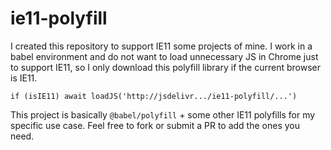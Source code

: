 # ie11-polyfill
I created this repository to support IE11 some projects of mine.
I work in a babel environment and do not want to load unnecessary JS in Chrome just to support IE11, so I only download this polyfill library if the current browser is IE11.
```
if (isIE11) await loadJS('http://jsdelivr.../ie11-polyfill/...')
```
This project is basically `@babel/polyfill` + some other IE11 polyfills for my specific use case. Feel free to fork or submit a PR to add the ones you need.
